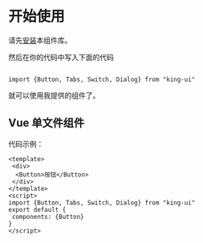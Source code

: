# 开始使用

请先[安装](#/doc/install)本组件库。




然后在你的代码中写入下面的代码




```

import {Button, Tabs, Switch, Dialog} from "king-ui"

```




就可以使用我提供的组件了。




## Vue 单文件组件




代码示例：




```
<template>
 <div>
  <Button>按钮</Button>
 </div>
</template>
<script>
import {Button, Tabs, Switch, Dialog} from "king-ui"
export default {
 components: {Button}
}
</script>

```
